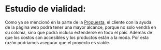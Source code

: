 # Estudio de vialidad:

Como ya se mencionó en la parte de la [Propuesta](../Propuesta.md), el cliente con la ayuda de la página web podrá tener una mayor alcance, porque no solo vendrá en su colonia, sino que podrá incluso extenderse en todo el país. Además de que los costos son accesibles y los productos están a la moda. Por esta razón podríamos asegurar que el proyecto es viable. 



